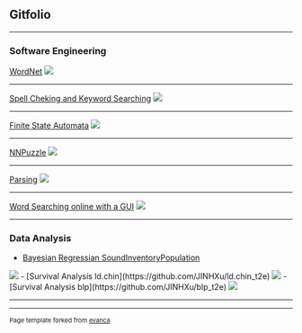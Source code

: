 ## Gitfolio

---

### Software Engineering 

[WordNet](https://github.com/JINHXu/WordNet)
<img src="images/dummy_thumbnail.jpg?raw=true"/>

---
[Spell Cheking and Keyword Searching](https://github.com/JINHXu/spellchecker)
<img src="images/dummy_thumbnail.jpg?raw=true"/>

---
[Finite State Automata](https://github.com/JINHXu/FSA)
<img src="images/dummy_thumbnail.jpg?raw=true"/>

---
[NNPuzzle](https://github.com/JINHXu/NNpuzzle)
<img src="images/dummy_thumbnail.jpg?raw=true"/>

---
[Parsing](https://github.com/JINHXu/Cons2DepConv)
<img src="images/dummy_thumbnail.jpg?raw=true"/>

---
[Word Searching online with a GUI](https://github.com/JINHXu/WordSearcherNGUI)
<img src="images/dummy_thumbnail.jpg?raw=true"/>

---

### Data Analysis

- [Bayesian Regressian SoundInventoryPopulation](https://github.com/JINHXu/soundInventoryPopulation)
<img src="images/dummy_thumbnail.jpg?raw=true"/>
- [Survival Analysis ld.chin](https://github.com/JINHXu/ld.chin_t2e)
<img src="images/dummy_thumbnail.jpg?raw=true"/>
- [Survival Analysis blp](https://github.com/JINHXu/blp_t2e)
<img src="images/dummy_thumbnail.jpg?raw=true"/>

---




---
<p style="font-size:11px">Page template forked from <a href="https://github.com/evanca/quick-portfolio">evanca</a></p>
<!-- Remove above link if you don't want to attibute -->
